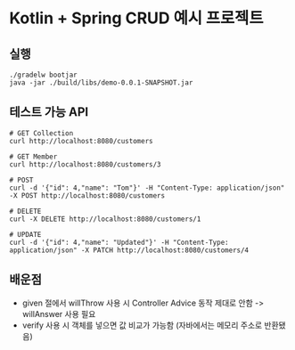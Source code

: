 # Kotlin + Spring CRUD 예시 프로젝트

## 실행
```shell script
./gradelw bootjar
java -jar ./build/libs/demo-0.0.1-SNAPSHOT.jar
```

## 테스트 가능 API
```shell script
# GET Collection
curl http://localhost:8080/customers

# GET Member
curl http://localhost:8080/customers/3

# POST
curl -d '{"id": 4,"name": "Tom"}' -H "Content-Type: application/json" -X POST http://localhost:8080/customers

# DELETE
curl -X DELETE http://localhost:8080/customers/1

# UPDATE
curl -d '{"id": 4,"name": "Updated"}' -H "Content-Type: application/json" -X PATCH http://localhost:8080/customers/4
```

## 배운점

- given 절에서 willThrow 사용 시 Controller Advice 동작 제대로 안함 -> willAnswer 사용 필요
- verify 사용 시 객체를 넣으면 값 비교가 가능함 (자바에서는 메모리 주소로 반환됐음)
